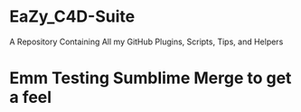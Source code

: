 # EaZy_C4D-Suite
A Repository Containing All my GitHub Plugins, Scripts, Tips, and Helpers


# Emm Testing Sumblime Merge to get a feel